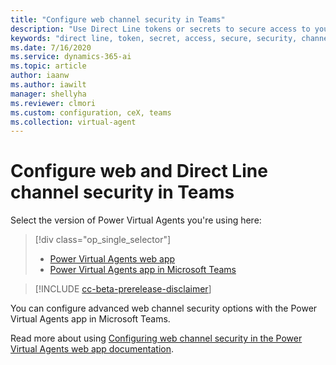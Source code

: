 ```yaml
---
title: "Configure web channel security in Teams"
description: "Use Direct Line tokens or secrets to secure access to your bots."
keywords: "direct line, token, secret, access, secure, security, channels, PVA"
ms.date: 7/16/2020
ms.service: dynamics-365-ai
ms.topic: article
author: iaanw
ms.author: iawilt
manager: shellyha
ms.reviewer: clmori
ms.custom: configuration, ceX, teams
ms.collection: virtual-agent
---
```


# Configure web and Direct Line channel security in Teams

Select the version of Power Virtual Agents you're using here:

> [!div class="op_single_selector"]
> - [Power Virtual Agents web app](../configure-web-security.md)
> - [Power Virtual Agents app in Microsoft Teams](configure-web-security-teams.md)


>[!INCLUDE [cc-beta-prerelease-disclaimer](includes/cc-beta-prerelease-disclaimer-teams.md)]

You can configure advanced web channel security options with the Power Virtual Agents app in Microsoft Teams.

Read more about using [Configuring web channel security in the Power Virtual Agents web app documentation](../configure-web-security.md).


